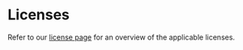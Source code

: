 # Licenses

Refer to our [license page](https://documentation.noumenadigital.com/licenses/) for an overview of the applicable 
licenses. 
